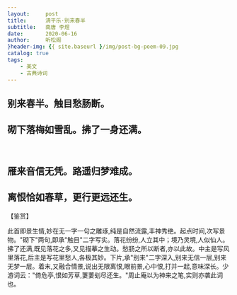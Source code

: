 ```yaml
---
layout:     post
title:      清平乐·别来春半 
subtitle:   南唐 李煜
date:       2020-06-16
author:     听松阁
}header-img: {{ site.baseurl }/img/post-bg-poem-09.jpg
catalog: true
tags:
    - 美文
    - 古典诗词
---
```


## 别来春半。触目愁肠断。
## 砌下落梅如雪乱。拂了一身还满。
&nbsp;
## 雁来音信无凭。路遥归梦难成。
## 离恨恰如春草，更行更远还生。

【鉴赏】

此首即景生情,妙在无一字一句之雕琢,纯是自然流露,丰神秀绝。起点时间,次写景物。"砌下"两句,即承"触目"二字写实。落花纷纷,人立其中；境乃灵境,人似仙人。拂了还满,既见落花之多,又见描摹之生动。愁肠之所以断者,亦以此故。中主是写风里落花,后主是写花里愁人,各极其妙。下片,承"别来"二字深入,别来无信一层,别来无梦一层。着末,又融合情景,说出无限离恨,眼前景,心中恨,打并一起,意味深长。少游词云："倚危亭,恨如芳草,萋萋刬尽还生。"周止庵以为神来之笔,实则亦袭此词也。

